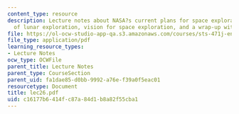 ```yaml
---
content_type: resource
description: Lecture notes about NASA?s current plans for space exploration, goals
  of lunar exploration, vision for space exploration, and a wrap-up with students.
file: https://ol-ocw-studio-app-qa.s3.amazonaws.com/courses/sts-471j-engineering-apollo-the-moon-project-as-a-complex-system-spring-2007/c16177b6414fc87a84d1b8a82f55cba1_lec26.pdf
file_type: application/pdf
learning_resource_types:
- Lecture Notes
ocw_type: OCWFile
parent_title: Lecture Notes
parent_type: CourseSection
parent_uid: fa1dae85-d0bb-9992-a76e-f39a0f5eac01
resourcetype: Document
title: lec26.pdf
uid: c16177b6-414f-c87a-84d1-b8a82f55cba1
---
```

